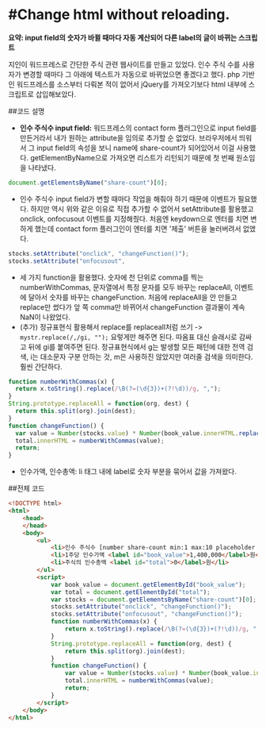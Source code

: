 #Change html without reloading.
=========================
**요약: input field의 숫자가 바뀔 때마다 자동 계산되어 다른 label의 글이 바뀌는 스크립트**

지인이 워드프레스로 간단한 주식 관련 웹사이트를 만들고 있었다. 인수 주식 수를 사용자가 변경할 때마다 그 아래에 텍스트가 자동으로 바뀌었으면 좋겠다고 했다. php 기반인 워드프레스를 소스부터 다뤄본 적이 없어서 jQuery를 가져오기보다 html 내부에 스크립트로 삽입해보았다.

##코드 설명
- **인수 주식수 input field:** 워드프레스의 contact form 플러그인으로 input field를 만든거라서 내가 원하는 attribute을 임의로 추가할 순 없었다. 브라우저에서 띄워서 그 input field의 속성을 보니 name에 share-count가 되어있어서 이걸 사용했다. getElementByName으로 가져오면 리스트가 리턴되기 때문에 첫 번째 원소임을 나타냈다.
```js
document.getElementsByName("share-count")[0];
```
- 인수 주식수 input field가 변할 때마다 작업을 해줘야 하기 때문에 이벤트가 필요했다. 하지만 역시 위와 같은 이유로 직접 추가할 수 없어서 setAttribute를 활용했고 onclick, onfocusout 이벤트를 지정해줬다. 처음엔 keydown으로 엔터를 치면 변하게 했는데 contact form 플러그인이 엔터를 치면 '제출' 버튼을 눌러버려서 없앴다.
```js
stocks.setAttribute("onclick", "changeFunction()");
stocks.setAttribute("onfocusout",
```
- 세 가지 function을 활용했다. 숫자에 천 단위로 comma를 찍는 numberWithCommas, 문자열에서 특정 문자를 모두 바꾸는 replaceAll, 이벤트에 달아서 숫자를 바꾸는 changeFunction. 처음에 replaceAll을 안 만들고 replace만 썼다가 앞 쪽 comma만 바뀌어서 changeFunction 결과물이 계속 NaN이 나왔었다.
- (추가) 정규표현식 활용해서 replace를 replaceall처럼 쓰기 -> `mystr.replace(/,/gi, "");` 요렇게만 해주면 된다. 따옴표 대신 슬래시로 감싸고 뒤에 gi를 붙여주면 된다. 정규표현식에서 g는 발생할 모든 패턴에 대한 전역 검색, i는 대소문자 구분 안하는 것, m은 사용하진 않았지만 여러줄 검색을 의미한다. 훨씬 간단하다.
```js
function numberWithCommas(x) {
  return x.toString().replace(/\B(?=(\d{3})+(?!\d))/g, ",");
}
String.prototype.replaceAll = function(org, dest) {
  return this.split(org).join(dest);
}
function changeFunction() {
  var value = Number(stocks.value) * Number(book_value.innerHTML.replaceAll(",", ""));
  total.innerHTML = numberWithCommas(value);
  return;
}
```
- 인수가액, 인수총액: li 태그 내에 label로 숫자 부분을 묶어서 값을 가져왔다.

##전체 코드

```html
<!DOCTYPE html>
<html>
    <head>
    </head>
    <body>
        <ul>
            <li>인수 주식수 [number share-count min:1 max:10 placeholder "숫자만입력"]숫자만 입력해 주세요</li>
            <li>1주당 인수가액 <label id="book_value">1,400,000</label>원</li>
            <li>주식의 인수총액 <label id="total">0</label>원</li>
        </ul>
        <script>
            var book_value = document.getElementById("book_value");
            var total = document.getElementById("total");
            var stocks = document.getElementsByName("share-count")[0];
            stocks.setAttribute("onclick", "changeFunction()");
            stocks.setAttribute("onfocusout", "changeFunction()");
            function numberWithCommas(x) {
                return x.toString().replace(/\B(?=(\d{3})+(?!\d))/g, ",");
            }
            String.prototype.replaceAll = function(org, dest) {
                return this.split(org).join(dest);
            }
            function changeFunction() {
                var value = Number(stocks.value) * Number(book_value.innerHTML.replaceAll(",", ""));
                total.innerHTML = numberWithCommas(value);
                return;
            }
        </script>
    </body>
</html>
```
